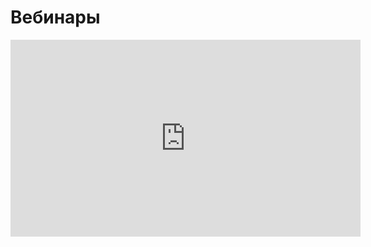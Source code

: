 # Вебинары


<iframe width="560" height="315" src="https://www.youtube.com/embed/videoseries?list=PLZQAoBMxaLktez5yTh2JHMcNzuFCl7E4F" frameborder="0" allow="autoplay; encrypted-media" allowfullscreen></iframe>